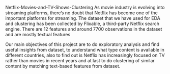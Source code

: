Netflix-Movies-and-TV-Shows-Clustering
As movie industry is evolving into streaming platforms, there’s no doubt that Netflix has become one of the important platforms for streaming. The dataset that we have used for EDA and clustering has been collected by Flixable, a third-party Netflix search engine. There are 12 features and around 7700 observations in the dataset and are mostly textual features

Our main objectives of this project are to do exploratory analysis and find useful insights from dataset, to understand what type content is available in different countries, also to find out is Netflix has increasingly focused on TV rather than movies in recent years and at last to do clustering of similar content by matching text-based features from dataset.
